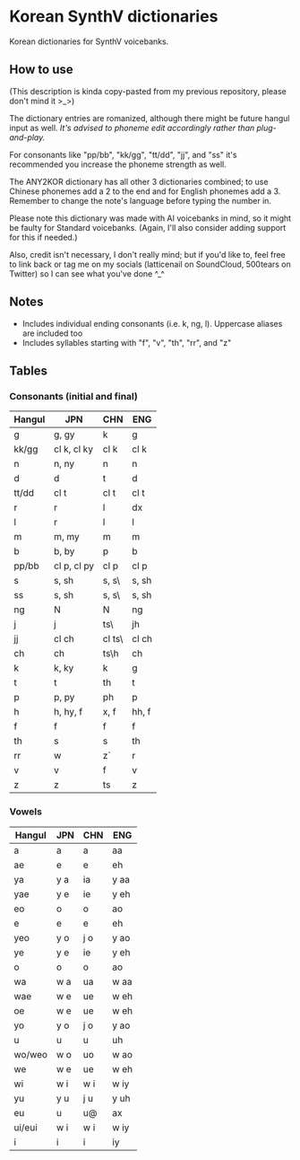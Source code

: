 # Korean SynthV dictionaries
Korean dictionaries for SynthV voicebanks.
## How to use
(This description is kinda copy-pasted from my previous repository, please don't mind it >_>)

The dictionary entries are romanized, although there might be future hangul input as well. *It's advised to phoneme edit accordingly rather than plug-and-play.*

For consonants like "pp/bb", "kk/gg", "tt/dd", "jj", and "ss" it's recommended you increase the phoneme strength as well.

The ANY2KOR dictionary has all other 3 dictionaries combined; to use Chinese phonemes add a 2 to the end and for English phonemes add a 3. Remember to change the note's language before typing the number in.

Please note this dictionary was made with AI voicebanks in mind, so it might be faulty for Standard voicebanks. (Again, I'll also consider adding support for this if needed.)

Also, credit isn't necessary, I don't really mind; but if you'd like to, feel free to link back or tag me on my socials (latticenail on SoundCloud, 500tears on Twitter) so I can see what you've done ^_^
## Notes
* Includes individual ending consonants (i.e. k, ng, l). Uppercase aliases are included too
* Includes syllables starting with "f", "v", "th", "rr", and "z"
## Tables
### Consonants (initial and final)
| Hangul | JPN | CHN | ENG |
| --- | --- | --- | --- |
| g | g, gy | k | g |
| kk/gg | cl k, cl ky | cl k | cl k |
| n | n, ny | n | n
| d | d | t | d |
| tt/dd | cl t | cl t | cl t |
| r | r | l | dx |
| l | r | l | l |
| m | m, my | m | m |
| b | b, by | p | b |
| pp/bb | cl p, cl py | cl p | cl p |
| s | s, sh | s, s\ | s, sh |
| ss | s, sh | s, s\ | s, sh |
| ng | N | N | ng |
| j | j | ts\ | jh |
| jj | cl ch | cl ts\ | cl ch |
| ch | ch | ts\h | ch |
| k | k, ky | k | g |
| t | t | th | t |
| p | p, py | ph | p |
| h | h, hy, f | x, f | hh, f |
| f | f | f | f |
| th | s | s | th |
| rr | w | z\` | r |
| v | v | f | v |
| z | z | ts | z |
### Vowels
| Hangul | JPN | CHN | ENG |
| --- | --- | --- | --- |
| a | a | a | aa |
| ae | e | e | eh |
| ya | y a | ia | y aa |
| yae | y e | ie | y eh |
| eo | o | o | ao |
| e | e | e | eh |
| yeo | y o | j o | y ao |
| ye | y e | ie | y eh |
| o | o | o | ao |
| wa | w a | ua | w aa |
| wae | w e | ue | w eh |
| oe | w e | ue | w eh |
| yo | y o | j o | y ao |
| u | u | u | uh |
| wo/weo | w o | uo | w ao |
| we | w e | ue | w eh |
| wi | w i | w i | w iy |
| yu | y u | j u | y uh |
| eu | u | u@ | ax |
| ui/eui | w i | w i | w iy |
| i | i | i | iy |
